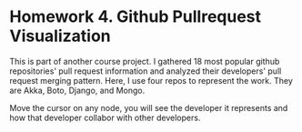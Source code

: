 Homework 4. Github Pullrequest Visualization
=================================================
This is part of another course project. I gathered 18 most popular github repositories' pull request information and analyzed their developers' pull request merging pattern. 
Here, I use four repos to represent the work. They are Akka, Boto, Django, and Mongo.
 
Move the cursor on any node, you will see the developer it represents and how that developer collabor with other developers.

